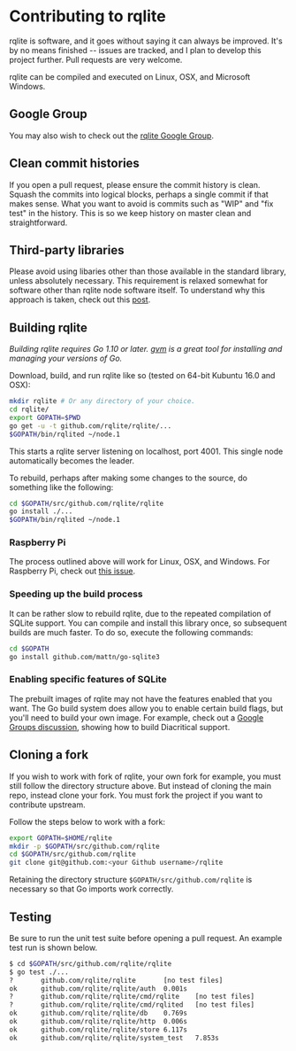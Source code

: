 # Contributing to rqlite
rqlite is software, and it goes without saying it can always be improved. It's by no means finished -- issues are tracked, and I plan to develop this project further. Pull requests are very welcome.

rqlite can be compiled and executed on Linux, OSX, and Microsoft Windows.

## Google Group
You may also wish to check out the [rqlite Google Group](https://groups.google.com/forum/#!forum/rqlite).

## Clean commit histories
If you open a pull request, please ensure the commit history is clean. Squash the commits into logical blocks, perhaps a single commit if that makes sense. What you want to avoid is commits such as "WIP" and "fix test" in the history. This is so we keep history on master clean and straightforward.

## Third-party libraries
Please avoid using libaries other than those available in the standard library, unless absolutely necessary. This requirement is relaxed somewhat for software other than rqlite node software itself. To understand why this approach is taken, check out this [post](https://blog.gopheracademy.com/advent-2014/case-against-3pl/).

## Building rqlite
*Building rqlite requires Go 1.10 or later. [gvm](https://github.com/moovweb/gvm) is a great tool for installing and managing your versions of Go.*

Download, build, and run rqlite like so (tested on 64-bit Kubuntu 16.0 and OSX):

```bash
mkdir rqlite # Or any directory of your choice.
cd rqlite/
export GOPATH=$PWD
go get -u -t github.com/rqlite/rqlite/...
$GOPATH/bin/rqlited ~/node.1
```
This starts a rqlite server listening on localhost, port 4001. This single node automatically becomes the leader.

To rebuild, perhaps after making some changes to the source, do something like the following:
```bash
cd $GOPATH/src/github.com/rqlite/rqlite
go install ./...
$GOPATH/bin/rqlited ~/node.1
```

### Raspberry Pi
The process outlined above will work for Linux, OSX, and Windows. For Raspberry Pi, check out [this issue](https://github.com/rqlite/rqlite/issues/340).

### Speeding up the build process
It can be rather slow to rebuild rqlite, due to the repeated compilation of SQLite support. You can compile and install this library once, so subsequent builds are much faster. To do so, execute the following commands:
```bash
cd $GOPATH
go install github.com/mattn/go-sqlite3
```

### Enabling specific features of SQLite
The prebuilt images of rqlite may not have the features enabled that you want. The Go build system does allow you to enable certain build flags, but you'll need to build your own image. For example, check out a [Google Groups discussion](https://groups.google.com/forum/?lutm_source=footer#!topic/rqlite/ySd1kCyB2PY), showing how to build Diacritical support.

## Cloning a fork
If you wish to work with fork of rqlite, your own fork for example, you must still follow the directory structure above. But instead of cloning the main repo, instead clone your fork. You must fork the project if you want to contribute upstream.

Follow the steps below to work with a fork:

```bash
export GOPATH=$HOME/rqlite
mkdir -p $GOPATH/src/github.com/rqlite
cd $GOPATH/src/github.com/rqlite
git clone git@github.com:<your Github username>/rqlite
```

Retaining the directory structure `$GOPATH/src/github.com/rqlite` is necessary so that Go imports work correctly.

## Testing
Be sure to run the unit test suite before opening a pull request. An example test run is shown below.
```bash
$ cd $GOPATH/src/github.com/rqlite/rqlite
$ go test ./...
?       github.com/rqlite/rqlite       [no test files]
ok      github.com/rqlite/rqlite/auth  0.001s
?       github.com/rqlite/rqlite/cmd/rqlite    [no test files]
?       github.com/rqlite/rqlite/cmd/rqlited   [no test files]
ok      github.com/rqlite/rqlite/db    0.769s
ok      github.com/rqlite/rqlite/http  0.006s
ok      github.com/rqlite/rqlite/store 6.117s
ok      github.com/rqlite/rqlite/system_test   7.853s
```

